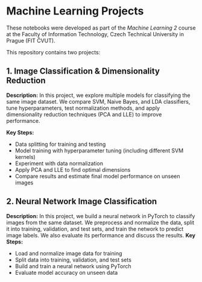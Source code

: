 # Machine Learning Projects

These notebooks were developed as part of the *Machine Learning 2* course at the Faculty of Information Technology, Czech Technical University in Prague (FIT ČVUT).

This repository contains two projects:

## **1. Image Classification & Dimensionality Reduction**

**Description:**
In this project, we explore multiple models for classifying the same image dataset. We compare SVM, Naive Bayes, and LDA classifiers, tune hyperparameters, test normalization methods, and apply dimensionality reduction techniques (PCA and LLE) to improve performance.

**Key Steps:**

* Data splitting for training and testing
* Model training with hyperparameter tuning (including different SVM kernels)
* Experiment with data normalization
* Apply PCA and LLE to find optimal dimensions
* Compare results and estimate final model performance on unseen images



## **2. Neural Network Image Classification**

**Description:**
In this project, we build a neural network in PyTorch to classify images from the same dataset. We preprocess and normalize the data, split it into training, validation, and test sets, and train the network to predict image labels. We also evaluate its performance and discuss the results.
**Key Steps:**

* Load and normalize image data for training
* Split data into training, validation, and test sets
* Build and train a neural network using PyTorch
* Evaluate model accuracy on unseen data
